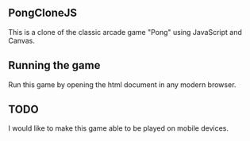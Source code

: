 ## PongCloneJS
This is a clone of the classic arcade game "Pong" using JavaScript and Canvas.

## Running the game
Run this game by opening the html document in any modern browser.

## TODO
I would like to make this game able to be played on mobile devices.
